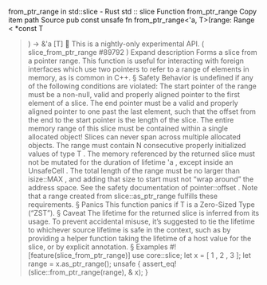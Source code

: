 from_ptr_range in std::slice - Rust
std
::
slice
Function
from_ptr_range
Copy item path
Source
pub const unsafe fn from_ptr_range<'a, T>(range:
Range
<
*const T
>) -> &'a
[T]
🔬
This is a nightly-only experimental API. (
slice_from_ptr_range
#89792
)
Expand description
Forms a slice from a pointer range.
This function is useful for interacting with foreign interfaces which
use two pointers to refer to a range of elements in memory, as is
common in C++.
§
Safety
Behavior is undefined if any of the following conditions are violated:
The
start
pointer of the range must be a non-null,
valid
and properly aligned pointer
to the first element of a slice.
The
end
pointer must be a
valid
and properly aligned pointer to
one past
the last element, such that the offset from the end to the start pointer is
the length of the slice.
The entire memory range of this slice must be contained within a single allocated object!
Slices can never span across multiple allocated objects.
The range must contain
N
consecutive properly initialized values of type
T
.
The memory referenced by the returned slice must not be mutated for the duration
of lifetime
'a
, except inside an
UnsafeCell
.
The total length of the range must be no larger than
isize::MAX
,
and adding that size to
start
must not “wrap around” the address space.
See the safety documentation of
pointer::offset
.
Note that a range created from
slice::as_ptr_range
fulfills these requirements.
§
Panics
This function panics if
T
is a Zero-Sized Type (“ZST”).
§
Caveat
The lifetime for the returned slice is inferred from its usage. To
prevent accidental misuse, it’s suggested to tie the lifetime to whichever
source lifetime is safe in the context, such as by providing a helper
function taking the lifetime of a host value for the slice, or by explicit
annotation.
§
Examples
#![feature(slice_from_ptr_range)]
use
core::slice;
let
x = [
1
,
2
,
3
];
let
range = x.as_ptr_range();
unsafe
{
assert_eq!
(slice::from_ptr_range(range),
&
x);
}